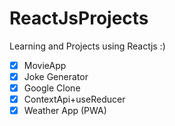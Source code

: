 # ReactJsProjects

Learning and Projects using Reactjs :) 

- [x] MovieApp
- [x] Joke Generator
- [x] Google Clone
- [x] ContextApi+useReducer
- [x] Weather App (PWA)
